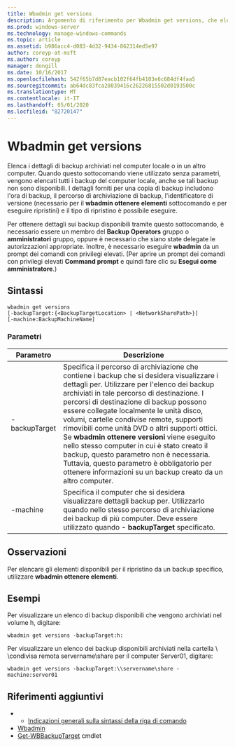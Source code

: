 ```yaml
---
title: Wbadmin get versions
description: Argomento di riferimento per Wbadmin get versions, che elenca i dettagli relativi ai backup disponibili archiviati nel computer locale o in un altro computer.
ms.prod: windows-server
ms.technology: manage-windows-commands
ms.topic: article
ms.assetid: b986acc4-d083-4d32-9434-862314ed5e97
author: coreyp-at-msft
ms.author: coreyp
manager: dongill
ms.date: 10/16/2017
ms.openlocfilehash: 542f65b7d87eacb102f64fb4103e6c684df4faa5
ms.sourcegitcommit: ab64dc83fca28039416c26226815502d0193500c
ms.translationtype: MT
ms.contentlocale: it-IT
ms.lasthandoff: 05/01/2020
ms.locfileid: "82720147"
---
```

# <a name="wbadmin-get-versions"></a>Wbadmin get versions



Elenca i dettagli di backup archiviati nel computer locale o in un altro computer. Quando questo sottocomando viene utilizzato senza parametri, vengono elencati tutti i backup del computer locale, anche se tali backup non sono disponibili. I dettagli forniti per una copia di backup includono l'ora di backup, il percorso di archiviazione di backup, l'identificatore di versione (necessario per il **wbadmin ottenere elementi** sottocomando e per eseguire ripristini) e il tipo di ripristino è possibile eseguire.

Per ottenere dettagli sui backup disponibili tramite questo sottocomando, è necessario essere un membro del **Backup Operators** gruppo o **amministratori** gruppo, oppure è necessario che siano state delegate le autorizzazioni appropriate. Inoltre, è necessario eseguire **wbadmin** da un prompt dei comandi con privilegi elevati. (Per aprire un prompt dei comandi con privilegi elevati **Command prompt** e quindi fare clic su **Esegui come amministratore**.)

## <a name="syntax"></a>Sintassi

```
wbadmin get versions
[-backupTarget:{<BackupTargetLocation> | <NetworkSharePath>}]
[-machine:BackupMachineName]
```

### <a name="parameters"></a>Parametri

|Parametro|Descrizione|
|---------|-----------|
|-backupTarget|Specifica il percorso di archiviazione che contiene i backup che si desidera visualizzare i dettagli per. Utilizzare per l'elenco dei backup archiviati in tale percorso di destinazione. I percorsi di destinazione di backup possono essere collegate localmente le unità disco, volumi, cartelle condivise remote, supporti rimovibili come unità DVD o altri supporti ottici. Se **wbadmin ottenere versioni** viene eseguito nello stesso computer in cui è stato creato il backup, questo parametro non è necessaria. Tuttavia, questo parametro è obbligatorio per ottenere informazioni su un backup creato da un altro computer.|
|-machine|Specifica il computer che si desidera visualizzare dettagli backup per. Utilizzarlo quando nello stesso percorso di archiviazione dei backup di più computer. Deve essere utilizzato quando **- backupTarget** specificato.|

## <a name="remarks"></a>Osservazioni

Per elencare gli elementi disponibili per il ripristino da un backup specifico, utilizzare **wbadmin ottenere elementi**.

## <a name="examples"></a>Esempi

Per visualizzare un elenco di backup disponibili che vengono archiviati nel volume h, digitare:
```
wbadmin get versions -backupTarget:h:
```
Per visualizzare un elenco dei backup disponibili archiviati nella cartella \\ \\condivisa remota servername\share per il computer Server01, digitare:
```
wbadmin get versions -backupTarget:\\servername\share -machine:server01
```

## <a name="additional-references"></a>Riferimenti aggiuntivi

-   - [Indicazioni generali sulla sintassi della riga di comando](command-line-syntax-key.md)
-   [Wbadmin](wbadmin.md)
-   [Get-WBBackupTarget](https://technet.microsoft.com/library/jj902447.aspx) cmdlet